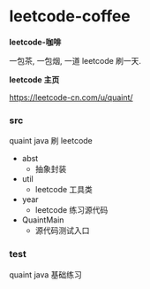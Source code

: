 # leetcode-coffee

**leetcode-咖啡**

一包茶, 一包烟, 一道 leetcode 刷一天.

**leetcode 主页**

https://leetcode-cn.com/u/quaint/


### src
quaint java 刷 leetcode

- abst
  - 抽象封装
- util
  - leetcode 工具类
- year
  - leetcode 练习源代码
- QuaintMain
  - 源代码测试入口

### test
quaint java 基础练习